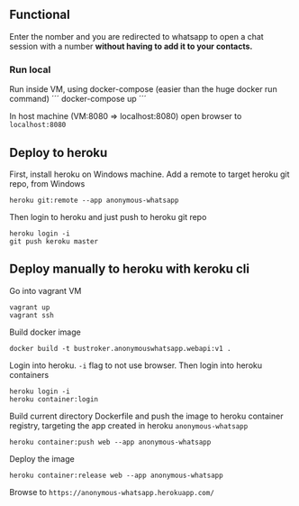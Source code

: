 ## Functional
Enter the nomber and you are redirected to whatsapp to open a chat session with a number **without having to add it to your contacts.**

### Run local
Run inside VM, using docker-compose (easier than the huge docker run command)
´´´
docker-compose up
´´´

In host machine (VM:8080 => localhost:8080) open browser to `localhost:8080`

## Deploy to heroku
First, install heroku on Windows machine.
Add a remote to target heroku git repo, from Windows
```
heroku git:remote --app anonymous-whatsapp
```

Then login to heroku and just push to heroku git repo
```
heroku login -i
git push keroku master
```

## Deploy manually to heroku with keroku cli
Go into vagrant VM
```
vagrant up
vagrant ssh
```

Build docker image
```
docker build -t bustroker.anonymouswhatsapp.webapi:v1 .
```

Login into heroku. `-i` flag to not use browser.
Then login into heroku containers
```
heroku login -i
heroku container:login
```

Build current directory Dockerfile and push the image to heroku container registry, targeting the app created in heroku `anonymous-whatsapp`
```
heroku container:push web --app anonymous-whatsapp
```

Deploy the image
```
heroku container:release web --app anonymous-whatsapp
```

Browse to `https://anonymous-whatsapp.herokuapp.com/`